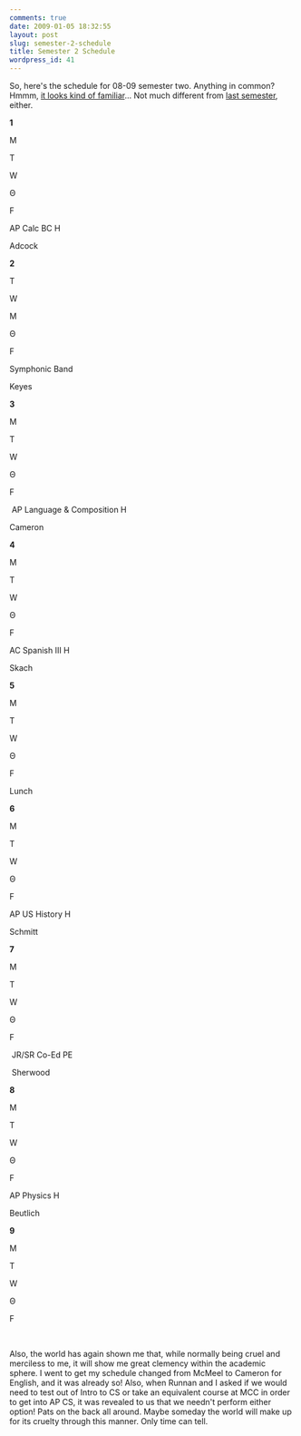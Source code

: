 ```yaml
---
comments: true
date: 2009-01-05 18:32:55
layout: post
slug: semester-2-schedule
title: Semester 2 Schedule
wordpress_id: 41
---
```


So, here's the schedule for 08-09 semester two. Anything in common? Hmmm, [it looks kind of familiar](http://ponspk.blogspot.com/2008/12/second-semester-schedule.html)... Not much different from [last semester](http://sasheldon.wordpress.com/2008/07/31/semester-1-schedule/), either. 











**1** 

M 

T 

W 

Θ 

F 

AP Calc BC H 

Adcock 




**2** 



T 

W 








M 





Θ 

F 

Symphonic Band 

Keyes




**3** 

M 

T 

W 

Θ 

F 

 AP Language & Composition H 

Cameron




**4** 

M 

T 

W 

Θ 

F 

AC Spanish III H 

Skach




**5** 

M 

T 

W 

Θ 

F 

Lunch 




**6** 

M 

T 

W 

Θ 

F 

AP US History H 

Schmitt




**7** 

M 

T 

W 

Θ 

F 

 JR/SR Co-Ed PE 

 Sherwood 




**8** 

M 

T 

W 

Θ 

F 

AP Physics H 

Beutlich




**9** 

M 

T 

W 

Θ 

F




 




Also, the world has again shown me that, while normally being cruel and merciless to me, it will show me great clemency within the academic sphere. I went to get my schedule changed from McMeel to Cameron for English, and it was already so! Also, when Runnan and I asked if we would need to test out of Intro to CS or take an equivalent course at MCC in order to get into AP CS, it was revealed to us that we needn't perform either option! Pats on the back all around. Maybe someday the world will make up for its cruelty through this manner. Only time can tell.
